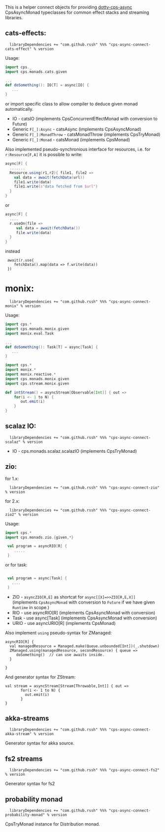 

 This is a helper connect objects for providing [dotty-cps-async](https://github.com/rssh/dotty-cps-async) CpsAsyncMonad typeclasses for common effect stacks and streaming libraries.


## cats-effects:

```
  libraryDependencies += "com.github.rssh" %%% "cps-async-connect-cats-effect" % version  
```


Usage:

```scala
import cps._
import cps.monads.cats.given

...
def doSomething(): IO[T] = async[IO] {
   ...
}

```

 or import specific class to allow compiler to deduce given monad automatically.

  * IO  -  catsIO  (implements CpsConcurrentEffectMonad with conversion to Future)
  * Generic `F[_]:Async` - catsAsync (implements CpsAsyncMonad)
  * Generic `F[_]:MonadThrow` - catsMonadThrow (implements CpsTryMonad)
  * Generic `F[_]:Monad` - catsMonad (implements CpsMonad)

Also implemented pseudo-synchronious interface for resources, i.e. for `r:Resource[F,A]` it is possible to write:

```scala
async[F] {
  .......
  Resource.using(r1,r2){ file1, file2 =>
    val data = await(fetchData(url))
    file1.write(data)
    file1.write(s"data fetched from $url")
  }
} 
```

or

```scala
async[F] {
  ....
  r.useOn{file =>
     val data = await(fetchData())
     file.write(data)
  }
}
```

instead

```
 await(r.use{
    fetchData().map(data => f.write(data))
 })  
```

# monix:

```
  libraryDependencies += "com.github.rssh" %%% "cps-async-connect-monix" % version  
```


Usage:

```scala
import cps.*
import cps.monads.monix.given
import monix.eval.Task

...
def doSomething(): Task[T] = async[Task] {
   ...
}

```

```scala
import cps.*
import monix.*
import monix.reactive.*
import cps.monads.monix.given
import cps.stream.monix.given

def intStream() = asyncStream[Observable[Int]] { out =>
    for(i <- 1 to N) {
       out.emit(i)
    }
}

```


## scalaz IO:

```
  libraryDependencies += "com.github.rssh" %%% "cps-async-connect-scalaz" % version  
```

  * IO - cps.monads.scalaz.scalazIO  (implements CpsTryMonad)


## zio:

for 1.x:

```
  libraryDependencies += "com.github.rssh" %%% "cps-async-connect-zio" % version 
```

for 2.x:

```
  libraryDependencies += "com.github.rssh" %%% "cps-async-connect-zio2" % version
```

Usage:

```scala
import cps.*
import cps.monads.zio.{given,*}

 val program = asyncRIO[R] {
    .....
 }

```

or for task:

```scala

 val program = async[Task] {
   ....
 }


```


  * ZIO  -  `asyncZIO[R,E]` as shortcat for `async[[X]=>>ZIO[R,E,X]]` (implements `CpsAsyncMonad` with conversion to `Future` if we have given `Runtime` in scope.)
  * RIO  -  use asyncRIO[R]  (implements CpsAsyncMonad with conversion)
  * Task  -  use async[Task]  (implements CpsAsyncMonad with conversion)
  * URIO  -  use asyncURIO[R]  (implements CpsMonad)
  
Also implement `using` pseudo-syntax for ZManaged: 

```
asyncRIO[R] {
  val managedResource = Managed.make(Queue.unbounded[Int])(_.shutdown)
  ZManaged.using(managedResource, secondResource) { queue =>
     doSomething()  // can use awaits inside.
  }

}
```

And generator syntax for ZStream:

```
val stream = asyncStream[Stream[Throwable,Int]] { out =>
       for(i <- 1 to N) {
         out.emit(i)
       }
}
```


## akka-streams


```
  libraryDependencies += "com.github.rssh" %%% "cps-async-connect-akka-stream" % version  
```

Generator syntax for akka source.


## fs2 streams

```
  libraryDependencies += "com.github.rssh" %%% "cps-async-connect-fs2" % version
```

Generator syntax for fs2


## probability monad

```
  libraryDependencies += "com.github.rssh" %%% "cps-async-connect-probability-monad" % version
```

CpsTryMonad instance for Distribution monad.



